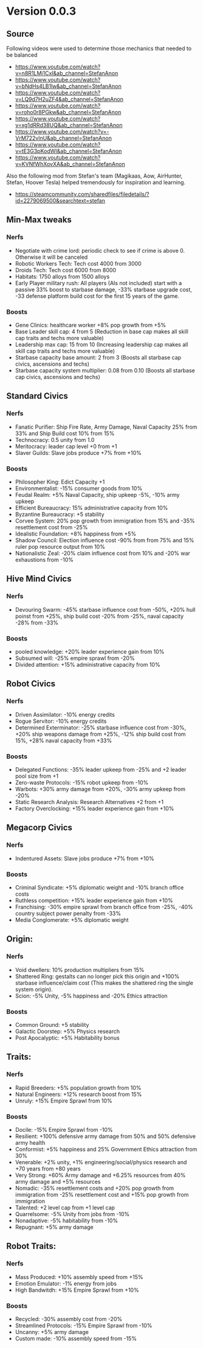 # Version 0.0.3

## Source

Following videos were used to determine those mechanics that needed to be balanced

* https://www.youtube.com/watch?v=n8R1LMj1CxI&ab_channel=StefanAnon
* https://www.youtube.com/watch?v=bNdHs4LB1lw&ab_channel=StefanAnon
* https://www.youtube.com/watch?v=LQ9d7H2uZF4&ab_channel=StefanAnon
* https://www.youtube.com/watch?v=roho0r8PGkw&ab_channel=StefanAnon
* https://www.youtube.com/watch?v=xg1dRRd38UQ&ab_channel=StefanAnon
* https://www.youtube.com/watch?v=-VrM722vlnU&ab_channel=StefanAnon
* https://www.youtube.com/watch?v=tE3G3pKodWI&ab_channel=StefanAnon
* https://www.youtube.com/watch?v=KVNfWhXovXA&ab_channel=StefanAnon

Also the following mod from Stefan's team (Magikaas, Aow, AirHunter, Stefan, Hoover Tesla) helped tremendously for inspiration and learning.

* https://steamcommunity.com/sharedfiles/filedetails/?id=2279069500&searchtext=stefan

## Min-Max tweaks

### Nerfs
 * Negotiate with crime lord: periodic check to see if crime is above 0. Otherwise it will be canceled
 * Robotic Workers Tech: Tech cost 4000 from 3000
 * Droids Tech: Tech cost 6000 from 8000
 * Habitats: 1750 alloys from 1500 alloys
 * Early Player military rush: All players (AIs not included) start with a passive 33% boost to starbase damage, -33% starbase upgrade cost, -33 defense platform build cost for the first 15 years of the game.
 
### Boosts
 * Gene Clinics: healthcare worker +8% pop growth from +5%
 * Base Leader skill cap: 4 from 5 (Reduction in base cap makes all skill cap traits and techs more valuable)
 * Leadership max cap: 15 from 10 (Increasing leadership cap makes all skill cap traits and techs more valuable)
 * Starbase capacity base amount: 2 from 3 (Boosts all starbase cap civics, ascensions and techs)
 * Starbase capacity system multiplier: 0.08 from 0.10 (Boosts all starbase cap civics, ascensions and techs)

## Standard Civics

### Nerfs
 * Fanatic Purifier: Ship Fire Rate, Army Damage, Naval Capacity 25% from 33% and Ship Build cost 10% from 15%
 * Technocracy: 0.5 unity from 1.0
 * Meritocracy: leader cap level +0 from +1
 * Slaver Guilds: Slave jobs produce +7% from +10%

### Boosts
 * Philosopher King: Edict Capacity +1
 * Environmentalist: -15% consumer goods from 10%
 * Feudal Realm: +5% Naval Capacity, ship upkeep -5%, -10% army upkeep
 * Efficient Bureaucracy: 15% administrative capacity from 10%
 * Byzantine Bureaucracy: +5 stability
 * Corvee System: 20% pop growth from immigration from 15% and -35% resettlement cost from -25%
 * Idealistic Foundation: +8% happiness from +5%
 * Shadow Council: Election influence cost -90% from from 75% and 15% ruler pop resource output from 10%
 * Nationalistic Zeal: -20% claim influence cost from 10% and -20% war exhaustions from -10%

## Hive Mind Civics

### Nerfs
 * Devouring Swarm: -45% starbase influence cost from -50%, +20% hull poinst from +25%, ship build cost -20% from -25%, naval capacity -28% from -33%

### Boosts
 * pooled knowledge: +20% leader experience gain from 10%
 * Subsumed will: -25% empire sprawl from -20%
 * Divided attention: +15% administrative capacity from 10%

## Robot Civics

### Nerfs
 * Driven Assimilator: -10% energy credits
 * Rogue Servitor: -10% energy credits
 * Determined Exterminator: -25% starbase influence cost from -30%, +20% ship weapons damage from +25%, -12% ship build cost from 15%, +28% naval capacity from +33%

### Boosts
 * Delegated Functions: -35% leader upkeep from -25% and +2 leader pool size from +1
 * Zero-waste Protocols: -15% robot upkeep from -10%
 * Warbots: +30% army damage from +20%, -30% army upkeep from -20%
 * Static Research Analysis: Research Alternatives +2 from +1
 * Factory Overclocking: +15% leader experience gain from +10%

## Megacorp Civics

### Nerfs
 * Indentured Assets: Slave jobs produce +7% from +10%

### Boosts
 * Criminal Syndicate: +5% diplomatic weight and -10% branch office costs
 * Ruthless competition: +15% leader experience gain from +10%
 * Franchising: -30% empire sprawl from branch office from -25%, -40% country subject power penalty from -33%
 * Media Conglomerate: +5% diplomatic weight
 
## Origin:

### Nerfs
 * Void dwellers: 10% production multipliers from 15%
 * Shattered Ring: gestalts can no longer pick this origin and +100% starbase influence/claim cost (This makes the shattered ring the single system origin).
 * Scion: -5% Unity, -5% happiness and -20% Ethics attraction
 
### Boosts
 * Common Ground: +5 stability
 * Galactic Doorstep: +5% Physics research
 * Post Apocalyptic: +5% Habitability bonus
 
## Traits:

### Nerfs
 * Rapid Breeders: +5% population growth from 10%
 * Natural Engineers: +12% research boost from 15%
 * Unruly: +15% Empire Sprawl from 10%

### Boosts
 * Docile: -15% Empire Sprawl from -10%
 * Resilient: +100% defensive army damage from 50% and 50% defensive army health
 * Conformist: +5% happiness and 25% Government Ethics attraction from 30%
 * Venerable: +2% unity, +1% engineering/social/physics research and +70 years from +80 years
 * Very Strong: +60% Army damage and +6.25% resources from 40% army damage and +5% resources
 * Nomadic: -35% resettlement costs and +20% pop growth from immigration from -25% resettlement cost and +15% pop growth from immigration
 * Talented: +2 level cap from +1 level cap
 * Quarrelsome: -5% Unity from jobs from -10%
 * Nonadaptive: -5% habitability from -10%
 * Repugnant: +5% army damage
 
## Robot Traits:

### Nerfs
 * Mass Produced: +10% assembly speed from +15%
 * Emotion Emulator: -1% energy from jobs
 * High Bandwitdh: +15% Empire Sprawl from +10%

### Boosts
 * Recycled: -30% assembly cost from -20%
 * Streamlined Protocols: -15% Empire Sprawl from -10%
 * Uncanny: +5% army damage
 * Custom made: -10% assembly speed from -15%